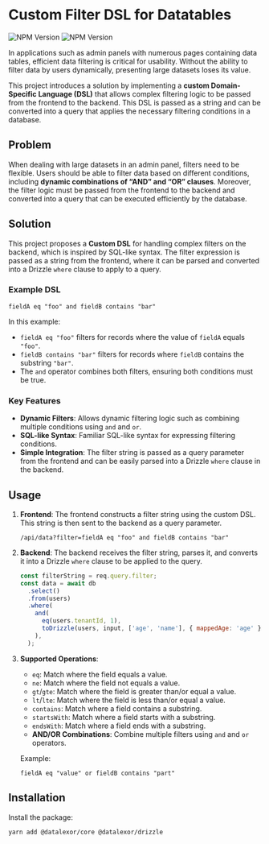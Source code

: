# Custom Filter DSL for Datatables

![NPM Version](https://img.shields.io/npm/v/%40datalexor%2Fcore?label=%40datalexor%2Fcore)
 ![NPM Version](https://img.shields.io/npm/v/%40datalexor%2Fdrizzle?label=%40datalexor%2Fdrizzle)


In applications such as admin panels with numerous pages containing data tables, efficient data filtering is critical for usability. Without the ability to filter data by users dynamically, presenting large datasets loses its value.

This project introduces a solution by implementing a **custom Domain-Specific Language (DSL)** that allows complex filtering logic to be passed from the frontend to the backend. This DSL is passed as a string and can be converted into a query that applies the necessary filtering conditions in a database.

## Problem

When dealing with large datasets in an admin panel, filters need to be flexible. Users should be able to filter data based on different conditions, including **dynamic combinations of “AND” and “OR” clauses**. Moreover, the filter logic must be passed from the frontend to the backend and converted into a query that can be executed efficiently by the database.

## Solution

This project proposes a **Custom DSL** for handling complex filters on the backend, which is inspired by SQL-like syntax. The filter expression is passed as a string from the frontend, where it can be parsed and converted into a Drizzle `where` clause to apply to a query.

### Example DSL

```
fieldA eq "foo" and fieldB contains "bar"
```


In this example:
- `fieldA eq "foo"` filters for records where the value of `fieldA` equals `"foo"`.
- `fieldB contains "bar"` filters for records where `fieldB` contains the substring `"bar"`.
- The `and` operator combines both filters, ensuring both conditions must be true.

### Key Features
- **Dynamic Filters**: Allows dynamic filtering logic such as combining multiple conditions using `and` and `or`.
- **SQL-like Syntax**: Familiar SQL-like syntax for expressing filtering conditions.
- **Simple Integration**: The filter string is passed as a query parameter from the frontend and can be easily parsed into a Drizzle `where` clause in the backend.
  
## Usage

1. **Frontend**: The frontend constructs a filter string using the custom DSL. This string is then sent to the backend as a query parameter.

    ```
    /api/data?filter=fieldA eq "foo" and fieldB contains "bar"
    ```

2. **Backend**: The backend receives the filter string, parses it, and converts it into a Drizzle `where` clause to be applied to the query.

    ```javascript
    const filterString = req.query.filter;
    const data = await db
      .select()
      .from(users)
      .where(
        and(
          eq(users.tenantId, 1),
          toDrizzle(users, input, ['age', 'name'], { mappedAge: 'age' }),
        ),
      );
    ```

3. **Supported Operations**:
    - `eq`: Match where the field equals a value.
    - `ne`: Match where the field not equals a value.
    - `gt`/`gte`: Match where the field is greater than/or equal a value.
    - `lt`/`lte`: Match where the field is less than/or equal a value.
    - `contains`: Match where a field contains a substring.
    - `startsWith`: Match where a field starts with a substring.
    - `endsWith`: Match where a field ends with a substring.
    - **AND/OR Combinations**: Combine multiple filters using `and` and `or` operators.
    
    Example:
    
    ```
    fieldA eq "value" or fieldB contains "part"
    ```

## Installation

Install the package:

```bash
yarn add @datalexor/core @datalexor/drizzle
```

